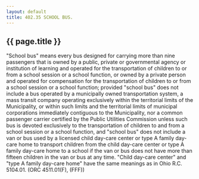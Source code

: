 ```yaml
---
layout: default 
title: 402.35 SCHOOL BUS.
---
```


{{ page.title }}
----------------

"School bus" means every bus designed for carrying more than nine
passengers that is owned by a public, private or governmental agency or
institution of learning and operated for the transportation of children
to or from a school session or a school function, or owned by a private
person and operated for compensation for the transportation of children
to or from a school session or a school function; provided "school bus"
does not include a bus operated by a municipally owned transportation
system, a mass transit company operating exclusively within the
territorial limits of the Municipality, or within such limits and the
territorial limits of municipal corporations immediately contiguous to
the Municipality, nor a common passenger carrier certified by the Public
Utilities Commission unless such bus is devoted exclusively to the
transportation of children to and from a school session or a school
function, and "school bus" does not include a van or bus used by a
licensed child day-care center or type A family day-care home to
transport children from the child day-care center or type A family
day-care home to a school if the van or bus does not have more than
fifteen children in the van or bus at any time. "Child day-care center"
and "type A family day-care home" have the same meanings as in Ohio R.C.
5104.01. (ORC 4511.01(F), (FFF))
